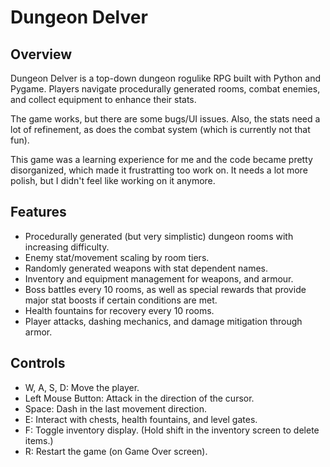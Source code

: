 # Dungeon Delver

## Overview
Dungeon Delver is a top-down dungeon rogulike RPG built with Python and Pygame. Players navigate procedurally generated rooms, combat enemies, and collect equipment to enhance their stats. 

The game works, but there are some bugs/UI issues. Also, the stats need a lot of refinement, as does the combat system (which is currently not that fun).

This game was a learning experience for me and the code became pretty disorganized, which made it frustratting too work on. It needs a lot more polish, but I didn't feel like working on it anymore.

## Features
- Procedurally generated (but very simplistic) dungeon rooms with increasing difficulty.
- Enemy stat/movement scaling by room tiers.
- Randomly generated weapons with stat dependent names.
- Inventory and equipment management for weapons, and armour.
- Boss battles every 10 rooms, as well as special rewards that provide major stat boosts if certain conditions are met.
- Health fountains for recovery every 10 rooms.
- Player attacks, dashing mechanics, and damage mitigation through armor.

## Controls
- W, A, S, D: Move the player.
- Left Mouse Button: Attack in the direction of the cursor.
- Space: Dash in the last movement direction.
- E: Interact with chests, health fountains, and level gates.
- F: Toggle inventory display. (Hold shift in the inventory screen to delete items.)
- R: Restart the game (on Game Over screen).
